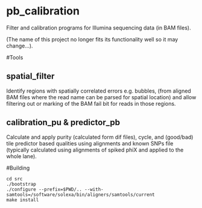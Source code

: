 pb_calibration
==============

Filter and calibration programs for Illumina sequencing data (in BAM files).

(The name of this project no longer fits its functionality well so it may change...).

#Tools

## spatial_filter

Identify regions with spatially correlated errors e.g. bubbles, (from aligned BAM files where the read name can be parsed for spatial location) and allow filtering out or marking of the BAM fail bit for reads in those regions.

## calibration_pu & predictor_pb

Calculate and apply purity (calculated form dif files), cycle, and (good/bad) tile predictor based qualities using alignments and known SNPs file (typically calculated using alignments of spiked phiX and applied to the whole lane).


#Building

    cd src
    ./bootstrap
    ./configure --prefix=$PWD/.. --with-samtools=/software/solexa/bin/aligners/samtools/current
    make install

